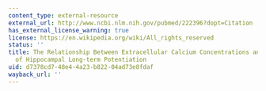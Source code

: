```yaml
---
content_type: external-resource
external_url: http://www.ncbi.nlm.nih.gov/pubmed/222396?dopt=Citation
has_external_license_warning: true
license: https://en.wikipedia.org/wiki/All_rights_reserved
status: ''
title: The Relationship Between Extracellular Calcium Concentrations and the Induction
  of Hippocampal Long-term Potentiation
uid: d7378cd7-48e4-4a23-b822-04ad73e8fdaf
wayback_url: ''
---
```

